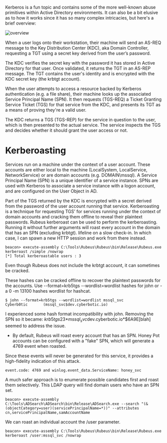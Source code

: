 Kerberos is a fun topic and contains some of the more well-known abuse primitives within Active Directory environments. It can also be a bit elusive as to how it works since it has so many complex intricacies, but here's a brief overview:

![overview](https://github.com/user-attachments/assets/135dae6b-9f74-42e3-9769-14cf3ec95534)

When a user logs onto their workstation, their machine will send an AS-REQ message to the Key Distribution Center (KDC), aka Domain Controller, requesting a TGT using a secret key derived from the user’s password.

The KDC verifies the secret key with the password it has stored in Active Directory for that user. Once validated, it returns the TGT in an AS-REP message. The TGT contains the user's identity and is encrypted with the KDC secret key (the krbtgt account).

When the user attempts to access a resource backed by Kerberos authentication (e.g. a file share), their machine looks up the associated Service Principal Name (SPN). It then requests (TGS-REQ) a Ticket Granting Service Ticket (TGS) for that service from the KDC, and presents its TGT as a means of proving they're a valid user.

The KDC returns a TGS (TGS-REP) for the service in question to the user, which is then presented to the actual service. The service inspects the TGS and decides whether it should grant the user access or not.

# Kerberoasting

Services run on a machine under the context of a user account.  These accounts are either local to the machine (LocalSystem, LocalService, NetworkService) or are domain accounts (e.g. DOMAIN\mssql).  A Service Principal Name (SPN) is a unique identifier of a service instance.  SPNs are used with Kerberos to associate a service instance with a logon account, and are configured on the User Object in AD.

Part of the TGS returned by the KDC is encrypted with a secret derived from the password of the user account running that service.  Kerberoasting is a technique for requesting TGS’ for services running under the context of domain accounts and cracking them offline to reveal their plaintext passwords.  Rubeus kerberoast can be used to perform the kerberoasting.  Running it without further arguments will roast every account in the domain that has an SPN (excluding krbtgt).
lifeline on a slow check-in.  In which case, I can spawn a new HTTP session and work from there instead.

    beacon> execute-assembly C:\Tools\Rubeus\Rubeus\bin\Release\Rubeus.exe kerberoast /simple /nowrap
    [*] Total kerberoastable users : 3

Even though Rubeus does not include the krbtgt account, it can sometimes be cracked.

These hashes can be cracked offline to recover the plaintext passwords for the accounts.  Use --format=krb5tgs --wordlist=wordlist hashes for john or -a 0 -m 13100 hashes wordlist for hashcat.

    $ john --format=krb5tgs --wordlist=wordlist mssql_svc
    Cyberb0tic       (mssql_svc$dev.cyberbotic.io)

I experienced some hash format incompatibility with john.  Removing the SPN so it became: $krb5tgs$23$*mssql_svc$dev.cyberbotic.io*$6A9E[blah] seemed to address the issue.


- By default, Rubeus will roast every account that has an SPN.  Honey Pot accounts can be configured with a "fake" SPN, which will generate a 4769 event when roasted.

Since these events will never be generated for this service, it provides a high-fidelity indication of this attack.

    event.code: 4769 and winlog.event_data.ServiceName: honey_svc

A much safer approach is to enumerate possible candidates first and roast them selectively.  This LDAP query will find domain users who have an SPN set.

    beacon> execute-assembly C:\Tools\ADSearch\ADSearch\bin\Release\ADSearch.exe --search "(&(objectCategory=user)(servicePrincipalName=*))" --attributes cn,servicePrincipalName,samAccountName

We can roast an individual account the /user parameter.

    beacon> execute-assembly C:\Tools\Rubeus\Rubeus\bin\Release\Rubeus.exe kerberoast /user:mssql_svc /nowrap





















